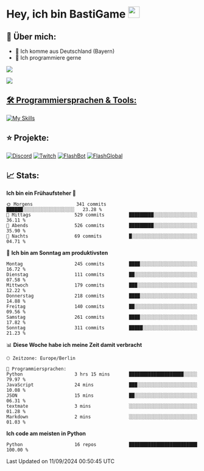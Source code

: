 # Hey, ich bin BastiGame <img src="https://raw.githubusercontent.com/MartinHeinz/MartinHeinz/master/wave.gif" width="30px">

## 📌 Über mich:
- 📍 Ich komme aus Deutschland (Bayern)
- 📝 Ich programmiere gerne
  
[![](https://visitcount.itsvg.in/api?id=bastigamedc&icon=2&color=0)](https://visitcount.itsvg.in)

<a href="https://discord.com/users/1018150165489668227"><img src="https://lanyard.cnrad.dev/api/1018150165489668227"><p/>


## 🛠️ Programmiersprachen & Tools:
[![My Skills](https://skillicons.dev/icons?i=discord,figma,notion,pycharm,py,redis,sqlite,vscode,windows)](https://skillicons.dev)

## ⭐ Projekte:
[![Discord](https://img.shields.io/badge/Discord-%237289DA.svg?logo=discord&logoColor=white)](https://discord.gg/Hfjv2cCQ)
[![Twitch](https://img.shields.io/badge/Twitch-%239146FF.svg?logo=Twitch&logoColor=white)](https://www.twitch.tv/bastigametv)
[![FlashBot](https://img.shields.io/badge/FlashBot-%ff7e47.svg?logo=wechat&logoColor=white)](https://discord.com/application-directory/1111374314340626433)
[![FlashGlobal](https://img.shields.io/badge/FlashGlobal-%ff7e47.svg?logo=wechat&logoColor=white)](https://discord.com/application-directory/1169681232532099112)

## 📈 Stats:
<!--START_SECTION:waka-->
**Ich bin ein Frühaufsteher 🐤** 

```text
🌞 Morgens                341 commits         ██████░░░░░░░░░░░░░░░░░░░   23.28 % 
🌆 Mittags                529 commits         █████████░░░░░░░░░░░░░░░░   36.11 % 
🌃 Abends                 526 commits         █████████░░░░░░░░░░░░░░░░   35.90 % 
🌙 Nachts                 69 commits          █░░░░░░░░░░░░░░░░░░░░░░░░   04.71 % 
```
📅 **Ich bin am Sonntag am produktivsten** 

```text
Montag                   245 commits         ████░░░░░░░░░░░░░░░░░░░░░   16.72 % 
Dienstag                 111 commits         ██░░░░░░░░░░░░░░░░░░░░░░░   07.58 % 
Mittwoch                 179 commits         ███░░░░░░░░░░░░░░░░░░░░░░   12.22 % 
Donnerstag               218 commits         ████░░░░░░░░░░░░░░░░░░░░░   14.88 % 
Freitag                  140 commits         ██░░░░░░░░░░░░░░░░░░░░░░░   09.56 % 
Samstag                  261 commits         ████░░░░░░░░░░░░░░░░░░░░░   17.82 % 
Sonntag                  311 commits         █████░░░░░░░░░░░░░░░░░░░░   21.23 % 
```


📊 **Diese Woche habe ich meine Zeit damit verbracht** 

```text
🕑︎ Zeitzone: Europe/Berlin

💬 Programmiersprachen: 
Python                   3 hrs 15 mins       ████████████████████░░░░░   79.97 % 
JavaScript               24 mins             ███░░░░░░░░░░░░░░░░░░░░░░   10.08 % 
JSON                     15 mins             ██░░░░░░░░░░░░░░░░░░░░░░░   06.31 % 
textmate                 3 mins              ░░░░░░░░░░░░░░░░░░░░░░░░░   01.28 % 
Markdown                 2 mins              ░░░░░░░░░░░░░░░░░░░░░░░░░   01.03 % 
```

**Ich code am meisten in Python** 

```text
Python                   16 repos            █████████████████████████   100.00 % 
```




 Last Updated on 11/09/2024 00:50:45 UTC
<!--END_SECTION:waka-->
